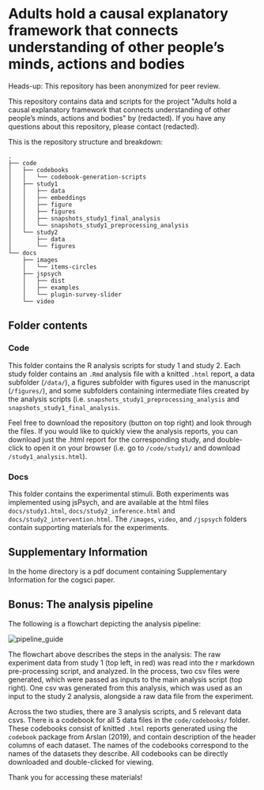 # Adults hold a causal explanatory framework that connects understanding of other people’s minds, actions and bodies

Heads-up: This repository has been anonymized for peer review.

This repository contains data and scripts for the project "Adults hold a causal explanatory framework that connects understanding of other people’s minds, actions and bodies" by (redacted). If you have any questions about this repository, please contact (redacted).

This is the repository structure and breakdown: 

```
.
├── code
│   ├── codebooks
│   │   └── codebook-generation-scripts
│   ├── study1
│   │   ├── data
│   │   ├── embeddings
│   │   ├── figure
│   │   ├── figures
│   │   ├── snapshots_study1_final_analysis
│   │   └── snapshots_study1_preprocessing_analysis
│   └── study2
│       ├── data
│       └── figures
└── docs
    ├── images
    │   └── items-circles
    ├── jspsych
    │   ├── dist
    │   ├── examples
    │   └── plugin-survey-slider
    └── video

```
## Folder contents

### Code
This folder contains the R analysis scripts for study 1 and study 2. Each study folder contains an `.Rmd` analysis file with a knitted `.html` report, a data subfolder (`/data/`), a figures subfolder with figures used in the manuscript (`/figures/`), and some subfolders containing intermediate files created by the analysis scripts (i.e. `snapshots_study1_preprocessing_analysis` and `snapshots_study1_final_analysis`. 

Feel free to download the repository (button on top right) and look through the files. If you would like to quickly view the analysis reports, you can download just the .html report for the corresponding study, and double-click to open it on your browser (i.e. go to `/code/study1/` and download `/study1_analysis.html`). 

### Docs
This folder contains the experimental stimuli. Both experiments was implemented using jsPsych, and are available at the html files `docs/study1.html`, `docs/study2_inference.html` and `docs/study2_intervention.html`. The `/images`, `video`, and `/jspsych` folders contain supporting materials for the experiments. 

## Supplementary Information
In the home directory is a pdf document containing Supplementary Information for the cogsci paper. 

## Bonus: The analysis pipeline

The following is a flowchart depicting the analysis pipeline:

![pipeline_guide](https://github.com/user-attachments/assets/9b5ee686-98c6-498a-ab1f-ef4730f9041c)

The flowchart above describes the steps in the analysis: The raw experiment data from study 1 (top left, in red) was read into the r markdown pre-processing script, and analyzed. In the process, two csv files were generated, which were passed as inputs to the main analysis script (top right). One csv was generated from this analysis, which was used as an input to the study 2 analysis, alongside a raw data file from the experiment.

Across the two studies, there are 3 analysis scripts, and 5 relevant data csvs. There is a codebook for all 5 data files in the `code/codebooks/` folder. These codebooks consist of knitted `.html` reports generated using the `codebook` package from Arslan (2019), and contain description of the header columns of each dataset. The names of the codebooks correspond to the names of the datasets they describe. All codebooks can be directly downloaded and double-clicked for viewing.

Thank you for accessing these materials!






